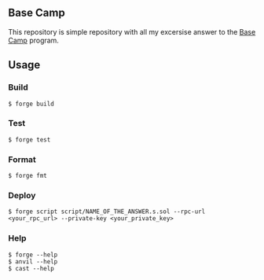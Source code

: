 ## Base Camp

This repository is simple repository with all my excersise answer to the [Base Camp](https://docs.base.org/base-learn/progress/) program.

## Usage

### Build

```shell
$ forge build
```

### Test

```shell
$ forge test
```

### Format

```shell
$ forge fmt
```


### Deploy

```shell
$ forge script script/NAME_OF_THE_ANSWER.s.sol --rpc-url <your_rpc_url> --private-key <your_private_key>
```


### Help

```shell
$ forge --help
$ anvil --help
$ cast --help
```
